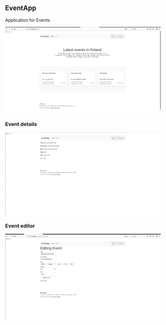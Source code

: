 ## EventApp
Application for Events 

![welcome](app/assets/images/Home.png)

### Event details

![event](app/assets/images/event.png)

### Event editor

![event](app/assets/images/crud.png)

